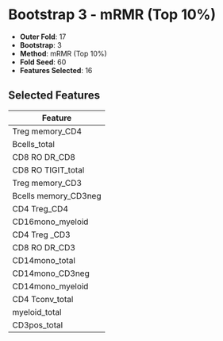 # Bootstrap 3 - mRMR (Top 10%)

- **Outer Fold**: 17
- **Bootstrap**: 3
- **Method**: mRMR (Top 10%)
- **Fold Seed**: 60
- **Features Selected**: 16

## Selected Features

| Feature |
|---------|
| Treg memory_CD4 |
| Bcells_total |
| CD8 RO DR_CD8 |
| CD8 RO TIGIT_total |
| Treg memory_CD3 |
| Bcells memory_CD3neg |
| CD4 Treg_CD4 |
| CD16mono_myeloid |
| CD4 Treg _CD3 |
| CD8 RO DR_CD3 |
| CD14mono_total |
| CD14mono_CD3neg |
| CD14mono_myeloid |
| CD4 Tconv_total |
| myeloid_total |
| CD3pos_total |
